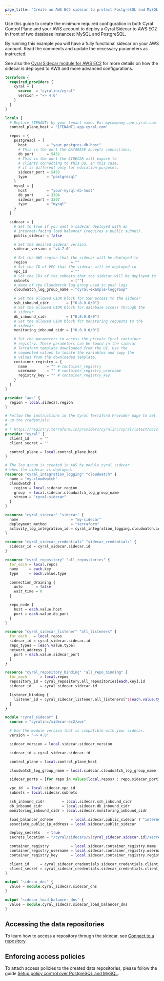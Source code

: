 ```yaml
---
page_title: "Create an AWS EC2 sidecar to protect PostgreSQL and MySQL databases"
---
```


Use this guide to create the minimum required configuration in both Cyral
Control Plane and your AWS account to deploy a Cyral Sidecar to AWS EC2 in front
of two database instances: MySQL and PostgreSQL.

By running this example you will have a fully functional sidecar on your AWS
account. Read the comments and update the necessary parameters as instructed.

See also the [Cyral Sidecar module for AWS EC2](https://registry.terraform.io/modules/cyralinc/sidecar-ec2/aws/latest)
for more details on how the sidecar is deployed to AWS and more advanced configurations.

```terraform
terraform {
  required_providers {
    cyral = {
      source  = "cyralinc/cyral"
      version = "~> 4.0"
    }
  }
}

locals {
  # Replace [TENANT] by your tenant name. Ex: mycompany.app.cyral.com
  control_plane_host = "[TENANT].app.cyral.com"

  repos = {
    postgresql = {
      host         = "your-postgres-db-host"
      # This is the port the DATABASE accepts connections.
      db_port      = 5432
      # This is the port the SIDECAR will expose to
      # clients connecting to this DB. In this case,
      # it is different only for education purposes.
      sidecar_port = 5433
      type         = "postgresql"
    }
    mysql = {
      host         = "your-mysql-db-host"
      db_port      = 3306
      sidecar_port = 3307
      type         = "mysql"
    }
  }

  sidecar = {
    # Set to true if you want a sidecar deployed with an
    # internet-facing load balancer (requires a public subnet).
    public_sidecar = false

    # Set the desired sidecar version.
    sidecar_version = "v4.7.0"

    # Set the AWS region that the sidecar will be deployed to
    region                    = ""
    # Set the ID of VPC that the sidecar will be deployed to
    vpc_id                    = ""
    # Set the IDs of the subnets that the sidecar will be deployed to
    subnets                   = [""]
    # Name of the CloudWatch log group used to push logs
    cloudwatch_log_group_name = "cyral-example-loggroup"

    # Set the allowed CIDR block for SSH access to the sidecar
    ssh_inbound_cidr        = ["0.0.0.0/0"]
    # Set the allowed CIDR block for database access through the
    # sidecar
    db_inbound_cidr         = ["0.0.0.0/0"]
    # Set the allowed CIDR block for monitoring requests to the
    # sidecar
    monitoring_inbound_cidr = ["0.0.0.0/0"]

    # Set the parameters to access the private Cyral container
    # registry. These parameters can be found in the sidecar
    # Terraform template downloaded from the UI. Use the
    # commented values to locate the variables and copy the
    # values from the downloaded template.
    container_registry = {
      name         = "" # container_registry
      username     = "" # container_registry_username
      registry_key = "" # container_registry_key
    }
  }
}

provider "aws" {
  region = local.sidecar.region
}

# Follow the instructions in the Cyral Terraform Provider page to set
# up the credentials:
#
# * https://registry.terraform.io/providers/cyralinc/cyral/latest/docs
provider "cyral" {
  client_id     = ""
  client_secret = ""

  control_plane = local.control_plane_host
}

# The log group is created in AWS by module.cyral_sidecar
# when the sidecar is deployed.
resource "cyral_integration_logging" "cloudwatch" {
  name = "my-cloudwatch"
  cloudwatch {
    region = local.sidecar.region
    group  = local.sidecar.cloudwatch_log_group_name
    stream = "cyral-sidecar"
  }
}

resource "cyral_sidecar" "sidecar" {
  name                        = "my-sidecar"
  deployment_method           = "terraform"
  activity_log_integration_id = cyral_integration_logging.cloudwatch.id
}

resource "cyral_sidecar_credentials" "sidecar_credentials" {
  sidecar_id = cyral_sidecar.sidecar.id
}

resource "cyral_repository" "all_repositories" {
  for_each = local.repos
  name     = each.key
  type     = each.value.type

  connection_draining {
    auto      = false
    wait_time = 0
  }

  repo_node {
    host = each.value.host
    port = each.value.db_port
  }
}

resource "cyral_sidecar_listener" "all_listeners" {
  for_each   = local.repos
  sidecar_id = cyral_sidecar.sidecar.id
  repo_types = [each.value.type]
  network_address {
    port = each.value.sidecar_port
  }
}

resource "cyral_repository_binding" "all_repo_binding" {
  for_each      = local.repos
  repository_id = cyral_repository.all_repositories[each.key].id
  sidecar_id    = cyral_sidecar.sidecar.id

  listener_binding {
    listener_id = cyral_sidecar_listener.all_listeners["${each.value.type}"].listener_id
  }
}

module "cyral_sidecar" {
  source = "cyralinc/sidecar-ec2/aws"

  # Use the module version that is compatible with your sidecar.
  version = "~> 4.0"

  sidecar_version = local.sidecar.sidecar_version

  sidecar_id = cyral_sidecar.sidecar.id

  control_plane = local.control_plane_host

  cloudwatch_log_group_name = local.sidecar.cloudwatch_log_group_name

  sidecar_ports = [for repo in values(local.repos) : repo.sidecar_port]

  vpc_id  = local.sidecar.vpc_id
  subnets = local.sidecar.subnets

  ssh_inbound_cidr        = local.sidecar.ssh_inbound_cidr
  db_inbound_cidr         = local.sidecar.db_inbound_cidr
  monitoring_inbound_cidr = local.sidecar.monitoring_inbound_cidr

  load_balancer_scheme        = local.sidecar.public_sidecar ? "internet-facing" : "internal"
  associate_public_ip_address = local.sidecar.public_sidecar

  deploy_secrets   = true
  secrets_location = "/cyral/sidecars/${cyral_sidecar.sidecar.id}/secrets"

  container_registry          = local.sidecar.container_registry.name
  container_registry_username = local.sidecar.container_registry.username
  container_registry_key      = local.sidecar.container_registry.registry_key

  client_id     = cyral_sidecar_credentials.sidecar_credentials.client_id
  client_secret = cyral_sidecar_credentials.sidecar_credentials.client_secret
}

output "sidecar_dns" {
  value = module.cyral_sidecar.sidecar_dns
}

output "sidecar_load_balancer_dns" {
  value = module.cyral_sidecar.sidecar_load_balancer_dns
}
```

## Accessing the data repositories

To learn how to access a repository through the sidecar, see [Connect to a
repository](https://cyral.com/docs/connect/repo-connect).

## Enforcing access policies

To attach access policies to the created data repositories, please follow the
guide [Setup policy control over PostgreSQL and MySQL](https://registry.terraform.io/providers/cyralinc/cyral/latest/docs/guides/pg_mysql_sidecar_policy).
